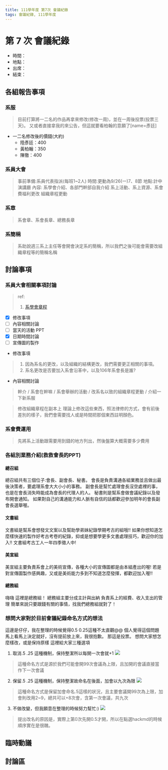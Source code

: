 ```yaml
---
title: 111學年度 第7次 會議紀錄
tags: 會議紀錄, 111學年度
---
```


# 第 7 次 會議紀錄
- 時間：
- 地點：
- 出席：
- 結束：

## 各組報告事項

### 系服
> 目前打算將一二名的作品再拿來修改(修改一周)，並在一周後投票(投票三天)。
> 又或者直接拿我的來公告，但這就要看柏翰的意願了[name=彥廷]
- 一二名修改後的價錢(大約)
  - 陸彥廷：400
  - 黃柏翰：350
  - 陳徹：400

### 系員大會
> 事前準備:系員代表指派(每班1~2人)
> 時間:更動為9/26(一)7、8節
> 地點:計中演講廳
> 內容:
> 系學會介紹、各部門幹部自我介紹
> 系上活動、系上資源、系會費福利更改
> 組織章程更動

### 系章
> 系會章、系會長章、總務長章

### 系簡稱
> 系助說週三系上主任等會開會決定系的簡稱，所以我們之後可能會需要改組織章程等的簡稱名稱

## 討論事項

### 系員大會相關事項討論
> ref:
> 1. [系學會章程](https://drive.google.com/drive/folders/10WgbhXhslFGQ0qxvg4VcVYqaq_Iy22jR)

- [x] 修改事項
- [ ] 內容相關討論
- [ ] 當天的活動 PPT
- [x] 日期時間討論
- [ ] 宣傳圖的製作

<!-- -->
- 修改事項
> 1. 因為系名的更改，以及組織的結構更改，我們需要更正相關的事項。
> 2. 系名更改是否要加入系會沿革中，以及106年系會長是誰?

- 內容相關討論
> 幹介 / 系會在幹嘛 / 系會舉辦的活動 / 改系名以致的組織章程更動 / 介紹一下新系服

> 修改組織章程在副本上
> 理論上修改這些東西，照法律修的方式，會有前後差別的樣子，我們會需要找人或是時間把那個東西註明顏色。

### 系會費運用
> 先將系上活動跟需要用到錢的地方列出，然後盤算大概需要多少費用

### 各組別業務介紹(救救會長的PPT)

#### 總召組
總召組共有三個位子:會長、副會長、秘書。
會長是負責溝通各組業務並且做出最後決策者，要處理系會大大小小的事務。
副會長是幫忙處理會長沒空處裡的事，也是在會長消失時能成為會長的代理人的人。
秘書則是幫系會做會議紀錄以及發布開會通知。
如果對自己的溝通能力和人脈有自信的話都歡迎參加明年的會長副會長選舉喔。
#### 文書組
文書組是幫系會想發文文案以及幫助學弟妹紀錄學期考古的組哦!!
如果你想知道怎麼樣快速的製作好考古考卷的紀錄，抑或是想要學更多文書處理技巧，歡迎你的加入!!
文書組考古工人一年四季徵人中!
#### 美宣組
美宣組主要負責系會上的美術宣傳，各種大小的宣傳圖都是由本組產出的喔!
若是對宣傳圖製作感興趣，又或是美術能力多到不知道怎麼發揮，都歡迎加入喔!!
#### 總務組
嗨嗨 這裡是總務組！
總務組主要分成主計與出納
負責系上的經費、收入支出的管理
簡單來說只要跟錢有關的事情，找我們總務組就對了！


### 想問大家對於目前會議紀錄命名方式的想法

這邊是仔仔，我在整理的時候覺得0.5 0.25這種不太直觀@@
個人覺得這個問題馬上看馬上決定就好，沒有提前放上來，我很抱歉。
那這是投票。
想問大家想怎麼樣改，或是保持原樣
這裡給大家三種選項

1. 取消.5 .25 這種機制，保持整潔所以每開一次會就+1
![](https://i.imgur.com/v1ZENJi.png)
> 這種命名方式是源於我們可能會開99次會議為上限，且加開的會議直接當作下一次會議
2. 保留.5 .25 這種機制，保持整潔故命名在後面，加會以九次為限
![](https://i.imgur.com/GwHNwSV.png)
> 這種命名方式是保留加會命名.5這樣的狀況，且主要會議開99次為上限，加會則改用2~9，總共可以+8次會，含第一次會議，共九次
3. 不做改變，但我願意在整理的時候努力幫忙:)
![](https://i.imgur.com/NygwuKa.png)
> 提出改名的原因是，實際上第0次先開0.5才開，所以在點選hackmd的時候順序實在是很醜。


## 臨時動議

## 討論區